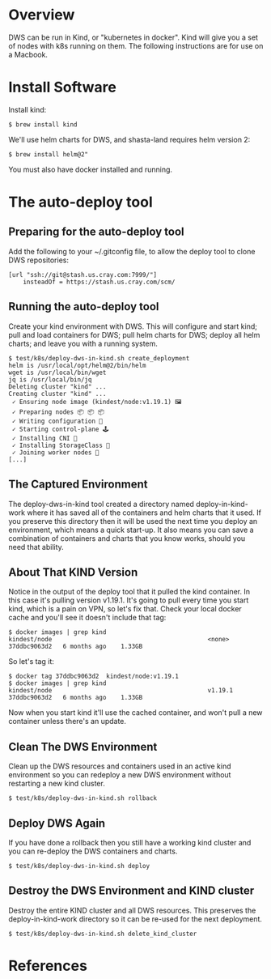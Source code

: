 # Overview
DWS can be run in Kind,  or "kubernetes in docker".  Kind will give you a set of nodes with k8s running on them.
The following instructions are for use on a Macbook.

# Install Software
Install kind: 
```
$ brew install kind
```
We'll use helm charts for DWS, and shasta-land requires helm version 2:
```
$ brew install helm@2"
```
You must also have docker installed and running.

# The auto-deploy tool
## Preparing for the auto-deploy tool
Add the following to your ~/.gitconfig file, to allow the deploy tool to clone DWS repositories:
```
[url "ssh://git@stash.us.cray.com:7999/"]
    insteadOf = https://stash.us.cray.com/scm/
```

## Running the auto-deploy tool
Create your kind environment with DWS.  This will configure and start kind; pull and load containers for DWS; pull helm charts for DWS; deploy all helm charts; and leave you with a running system.
```
$ test/k8s/deploy-dws-in-kind.sh create_deployment
helm is /usr/local/opt/helm@2/bin/helm
wget is /usr/local/bin/wget
jq is /usr/local/bin/jq
Deleting cluster "kind" ...
Creating cluster "kind" ...
 ✓ Ensuring node image (kindest/node:v1.19.1) 🖼
 ✓ Preparing nodes 📦 📦 📦 
 ✓ Writing configuration 📜
 ✓ Starting control-plane 🕹️
 ✓ Installing CNI 🔌
 ✓ Installing StorageClass 💾
 ✓ Joining worker nodes 🚜
[...]
```

## The Captured Environment
The deploy-dws-in-kind tool created a directory named deploy-in-kind-work where it has saved all of the containers and helm charts that it used.  If you preserve this directory then it will be used the next time you deploy an environment, which means a quick start-up.  It also means you can save a combination of containers and charts that you know works, should you need that ability.

## About That KIND Version
Notice in the output of the deploy tool that it pulled the kind container.  In this case it's pulling version v1.19.1.  It's going to pull every time you start kind, which is a pain on VPN, so let's fix that.  Check your local docker cache and you'll see it doesn't include that tag:
```
$ docker images | grep kind
kindest/node                                           <none>                          37ddbc9063d2   6 months ago    1.33GB
```
So let's tag it:
```
$ docker tag 37ddbc9063d2  kindest/node:v1.19.1
$ docker images | grep kind
kindest/node                                           v1.19.1                         37ddbc9063d2   6 months ago    1.33GB
```
Now when you start kind it'll use the cached container, and won't pull a new container unless there's an update.

## Clean The DWS Environment
Clean up the DWS resources and containers used in an active kind environment so you can redeploy a new DWS environment without restarting a new kind cluster.
```
$ test/k8s/deploy-dws-in-kind.sh rollback
```

## Deploy DWS Again
If you have done a rollback then you still have a working kind cluster and you can re-deploy the DWS containers and charts.
```
$ test/k8s/deploy-dws-in-kind.sh deploy
```

## Destroy the DWS Environment and KIND cluster
Destroy the entire KIND cluster and all DWS resources.  This preserves the deploy-in-kind-work directory so it can be re-used for the next deployment.
```
$ test/k8s/deploy-dws-in-kind.sh delete_kind_cluster
```

# References
